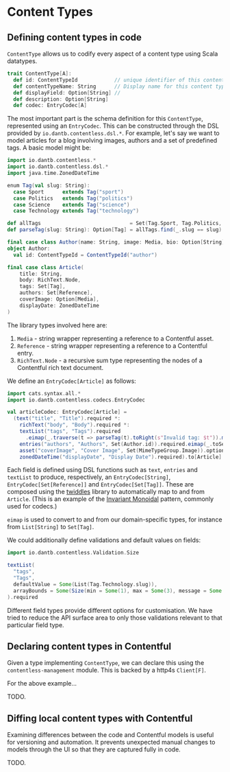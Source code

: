 # Content Types

## Defining content types in code
`ContentType` allows us to codify every aspect of a content type using Scala datatypes.

```scala
trait ContentType[A]:
  def id: ContentTypeId            // unique identifier of this content type
  def contentTypeName: String      // Display name for this content type
  def displayField: Option[String] //
  def description: Option[String]
  def codec: EntryCodec[A]
```

The most important part is the schema definition for this `ContentType`, represented using an `EntryCodec`. This can be constructed through the DSL provided by `io.dantb.contentless.dsl.*`. For example, let's say we want to model articles for a blog involving images, authors and a set of predefined tags. A basic model might be:

```scala mdoc:silent
import io.dantb.contentless.*
import io.dantb.contentless.dsl.*
import java.time.ZonedDateTime

enum Tag(val slug: String):
  case Sport      extends Tag("sport")
  case Politics   extends Tag("politics")
  case Science    extends Tag("science")
  case Technology extends Tag("technology")

def allTags                             = Set(Tag.Sport, Tag.Politics, Tag.Science, Tag.Technology)
def parseTag(slug: String): Option[Tag] = allTags.find(_.slug == slug)

final case class Author(name: String, image: Media, bio: Option[String])
object Author:
  val id: ContentTypeId = ContentTypeId("author")

final case class Article(
    title: String,
    body: RichText.Node,
    tags: Set[Tag],
    authors: Set[Reference],
    coverImage: Option[Media],
    displayDate: ZonedDateTime
)
```

The library types involved here are:
1. `Media` - string wrapper representing a reference to a Contentful asset.
2. `Reference` - string wrapper representing a reference to a Contentful entry.
3. `RichText.Node` - a recursive sum type representing the nodes of a Contentful rich text document.

We define an `EntryCodec[Article]` as follows:

```scala mdoc
import cats.syntax.all.*
import io.dantb.contentless.codecs.EntryCodec

val articleCodec: EntryCodec[Article] =
  (text("title", "Title").required *:
    richText("body", "Body").required *:
    textList("tags", "Tags").required
      .eimap(_.traverse(t => parseTag(t).toRight(s"Invalid tag: $t")).map(_.toSet))(_.map(_.slug).toList) *:
    entries("authors", "Authors", Set(Author.id)).required.eimap(_.toSet.asRight)(_.toList) *:
    asset("coverImage", "Cover Image", Set(MimeTypeGroup.Image)).optional *:
    zonedDateTime("displayDate", "Display Date").required).to[Article]
```

Each field is defined using DSL functions such as `text`, `entries` and `textList` to produce, respectively, an `EntryCodec[String]`, `EntryCodec[Set[Reference]]` and `EntryCodec[Set[Tag]]`. These are composed using the [twiddles](https://github.com/typelevel/twiddles) library to automatically map to and from `Article`. (This is an example of the [Invariant Monoidal](https://typelevel.org/cats/typeclasses/invariantmonoidal.html) pattern, commonly used for codecs.)

`eimap` is used to convert to and from our domain-specific types, for instance from `List[String]` to `Set[Tag]`.

We could additionally define validations and default values on fields:

```scala mdoc
import io.dantb.contentless.Validation.Size

textList(
  "tags", 
  "Tags", 
  defaultValue = Some(List(Tag.Technology.slug)),
  arrayBounds = Some(Size(min = Some(1), max = Some(3), message = Some("Please select 1-3 tags")))
).required
```

Different field types provide different options for customisation. We have tried to reduce the API surface area to only those validations relevant to that particular field type.


## Declaring content types in Contentful
Given a type implementing `ContentType`, we can declare this using the `contentless-management` module. This is backed by a http4s `Client[F]`.

For the above example...

TODO.


## Diffing local content types with Contentful
Examining differences between the code and Contentful models is useful for versioning and automation. It prevents unexpected manual changes to models through the UI so that they are captured fully in code.

TODO.
